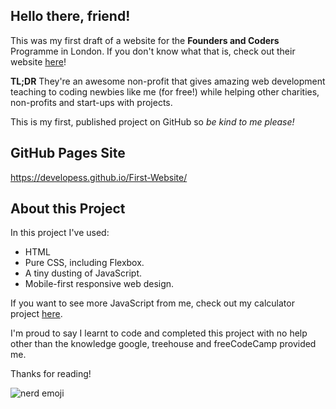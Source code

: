 ## Hello there, friend!

This was my first draft of a website for the **Founders and Coders** Programme in London. 
If you don't know what that is, check out their website [here](https://foundersandcoders.com/)! 

**TL;DR** They're an awesome non-profit that gives amazing web development teaching to coding newbies like me (for free!) 
while helping other charities, non-profits and start-ups with projects.

This is my first, published project on GitHub so _be kind to me please!_

## GitHub Pages Site

https://developess.github.io/First-Website/

## About this Project

In this project I've used: 
* HTML
* Pure CSS, including Flexbox.
* A tiny dusting of JavaScript.
* Mobile-first responsive web design.

If you want to see more JavaScript from me, check out my calculator project [here](https://github.com/developess/calculator).

I'm proud to say I learnt to code and completed this project with no help other than 
the knowledge google, treehouse and freeCodeCamp provided me. 

Thanks for reading!

![nerd emoji][nerd emoji]

[nerd emoji]:https://emojipedia-us.s3.amazonaws.com/thumbs/120/apple/114/nerd-face_1f913.png
